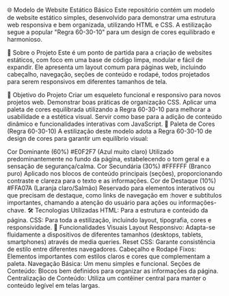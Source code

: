 🌐 Modelo de Website Estático Básico
Este repositório contém um modelo de website estático simples, desenvolvido para demonstrar uma estrutura web responsiva e bem organizada, utilizando HTML e CSS. A estilização segue a popular "Regra 60-30-10" para um design de cores equilibrado e harmonioso.

📌 Sobre o Projeto
Este é um ponto de partida para a criação de websites estáticos, com foco em uma base de código limpa, modular e fácil de expandir. Ele apresenta um layout comum para páginas web, incluindo cabeçalho, navegação, seções de conteúdo e rodapé, todos projetados para serem responsivos em diferentes tamanhos de tela.

🚀 Objetivo do Projeto
Criar um esqueleto funcional e responsivo para novos projetos web.
Demonstrar boas práticas de organização CSS.
Aplicar uma paleta de cores equilibrada utilizando a Regra 60-30-10 para melhorar a usabilidade e a estética visual.
Servir como base para a adição de conteúdo dinâmico e funcionalidades interativas com JavaScript.
🎨 Paleta de Cores (Regra 60-30-10)
A estilização deste modelo adota a Regra 60-30-10 de design de cores para garantir um equilíbrio visual:

Cor Dominante (60%)
#E0F2F7 (Azul muito claro)
Utilizado predominantemente no fundo da página, estabelecendo o tom geral e a sensação de segurança/calma.
Cor Secundária (30%)
#FFFFFF (Branco puro)
Aplicado nos blocos de conteúdo principais (seções), proporcionando contraste e clareza para o texto e as informações.
Cor de Destaque (10%)
#FFA07A (Laranja claro/Salmão)
Reservado para elementos interativos ou que precisam de destaque, como links de navegação em :hover e subtítulos importantes, chamando a atenção do usuário para ações ou informações-chave.
🛠️ Tecnologias Utilizadas
HTML: Para a estrutura e conteúdo da página.
CSS: Para toda a estilização, incluindo layout, tipografia, cores e responsividade.
🧠 Funcionalidades Visuais
Layout Responsivo: Adapta-se fluidamente a dispositivos de diferentes tamanhos (desktops, tablets, smartphones) através de media queries.
Reset CSS: Garante consistência de estilo entre diferentes navegadores.
Cabeçalho e Rodapé Fixos: Elementos importantes com estilos claros e cores que complementam a paleta.
Navegação Básica: Um menu simples e funcional.
Seções de Conteúdo: Blocos bem definidos para organizar as informações da página.
Centralização de Conteúdo: Utiliza um contêiner central para manter o conteúdo legível em telas largas.
